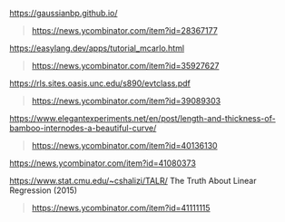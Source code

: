 https://gaussianbp.github.io/
> https://news.ycombinator.com/item?id=28367177

https://easylang.dev/apps/tutorial_mcarlo.html
> https://news.ycombinator.com/item?id=35927627

https://rls.sites.oasis.unc.edu/s890/evtclass.pdf
> https://news.ycombinator.com/item?id=39089303

https://www.elegantexperiments.net/en/post/length-and-thickness-of-bamboo-internodes-a-beautiful-curve/
> https://news.ycombinator.com/item?id=40136130

https://news.ycombinator.com/item?id=41080373

https://www.stat.cmu.edu/~cshalizi/TALR/ The Truth About Linear Regression (2015)
> https://news.ycombinator.com/item?id=41111115